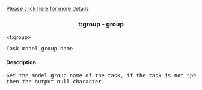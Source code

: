<a href="head-tag-task.html">Please click here for more details</a>

### <div align="center">t:group - group</div> ###

&lt;t:group&gt;
<pre>
Task model group name
</pre>

#### Description ####

<pre>
Get the model group name of the task, if the task is not specified, 
then the output null character.
</pre>